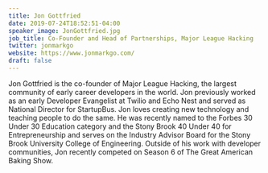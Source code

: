 ```yaml
---
title: Jon Gottfried
date: 2019-07-24T18:52:51-04:00
speaker_image: JonGottfried.jpg
job_title: Co-Founder and Head of Partnerships, Major League Hacking
twitter: jonmarkgo
website: https://www.jonmarkgo.com/
draft: false
---
```


Jon Gottfried is the co-founder of Major League Hacking, the largest community of early career developers in the world. Jon previously worked as an early Developer Evangelist at Twilio and Echo Nest and served as National Director for StartupBus. Jon loves creating new technology and teaching people to do the same. He was recently named to the Forbes 30 Under 30 Education category and the Stony Brook 40 Under 40 for Entrepreneurship and serves on the Industry Advisor Board for the Stony Brook University College of Engineering. Outside of his work with developer communities, Jon recently competed on Season 6 of The Great American Baking Show.